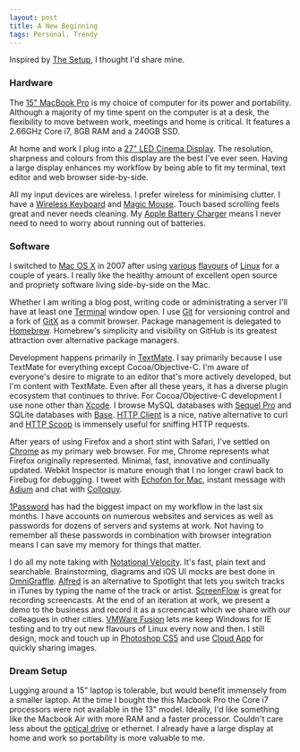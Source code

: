 ```yaml
---
layout: post
title: A New Beginning
tags: Personal, Trendy
---
```


Inspired by [The Setup](http://usesthis.com/), I thought I'd share mine.

### Hardware

The [15" MacBook Pro](http://www.apple.com/macbookpro/) is my choice of computer for its power and portability. Although a majority of my time spent on the computer is at a desk, the flexibility to move between work, meetings and home is critical. It features a 2.66GHz Core i7, 8GB RAM and a 240GB SSD. 

At home and work I plug into a [27" LED Cinema Display](http://www.apple.com/displays/). The resolution, sharpness and colours from this display are the best I've ever seen. Having a large display enhances my workflow by being able to fit my terminal, text editor and web browser side-by-side.

All my input devices are wireless. I prefer wireless for minimising clutter. I have a [Wireless Keyboard](http://www.apple.com/keyboard/) and [Magic Mouse](http://www.apple.com/magicmouse/). Touch based scrolling feels great and never needs cleaning. My [Apple Battery Charger](http://www.apple.com/battery-charger/) means I never need to need to worry about running out of batteries. 

### Software

I switched to [Mac OS X](http://www.apple.com/macosx/) in 2007 after using [various](http://www.gentoo.org/) [flavours](http://www.ubuntu.com/) of [Linux](http://www.archlinux.org/) for a couple of years. I really like the healthy amount of excellent open source and propriety software living side-by-side on the Mac.

Whether I am writing a blog post, writing code or administrating a server I'll have at least one [Terminal](http://www.apple.com/macosx/what-is-macosx/apps-and-utilities.html#terminal) window open. I use [Git](http://git-scm.com/) for versioning control and a fork of [GitX](https://github.com/brotherbard/gitx) as a commit browser. Package management is delegated to [Homebrew](http://mxcl.github.com/homebrew/). Homebrew's simplicity and visibility on GitHub is its greatest attraction over alternative package managers.

Development happens primarily in [TextMate](http://macromates.com/). I say primarily because I use TextMate for everything except Cocoa/Objective-C. I'm aware of everyone's desire to migrate to an editor that's more actively developed, but I'm content with TextMate. Even after all these years, it has a diverse plugin ecosystem that continues to thrive. For Cocoa/Objective-C development I use none other than [Xcode](http://developer.apple.com/tools/xcode/). I browse MySQL databases with [Sequel Pro](http://www.sequelpro.com/) and SQLite databases with [Base](http://menial.co.uk/software/base/). [HTTP Client](http://ditchnet.org/httpclient/) is a nice, native alternative to curl and [HTTP Scoop](http://www.tuffcode.com/) is immensely useful for sniffing HTTP requests.

After years of using Firefox and a short stint with Safari, I've settled on [Chrome](http://www.google.com/chrome) as my primary web browser. For me, Chrome represents what Firefox originally represented. Minimal, fast, innovative and continually updated. Webkit Inspector is mature enough that I no longer crawl back to Firebug for debugging. I tweet with [Echofon for Mac](http://www.echofon.com/twitter/mac), instant message with [Adium](http://adium.im/) and chat with [Colloquy](http://colloquy.info/). 

[1Password](http://agilewebsolutions.com/onepassword) has had the biggest impact on my workflow in the last six months. I have accounts on numerous websites and services as well as passwords for dozens of servers and systems at work. Not having to remember all these passwords in combination with browser integration means I can save my memory for things that matter.

I do all my note taking with [Notational Velocity](http://notational.net/). It's fast, plain text and searchable. Brainstorming, diagrams and iOS UI mocks are best done in [OmniGraffle](http://www.omnigroup.com/products/omnigraffle/). [Alfred](http://www.alfredapp.com/) is an alternative to Spotlight that lets you switch tracks in iTunes by typing the name of the track or artist. [ScreenFlow](http://www.telestream.net/screen-flow/overview.htm) is great for recording screencasts. At the end of an iteration at work, we present a demo to the business and record it as a screencast which we share with our colleagues in other cities. [VMWare Fusion](http://www.vmware.com/products/fusion/overview.html) lets me keep Windows for IE testing and to try out new flavours of Linux every now and then. I still design, mock and touch up in [Photoshop CS5](http://www.adobe.com/products/photoshop.html?promoid=DTELR) and use [Cloud App](http://www.getcloudapp.com/) for quickly sharing images. 

### Dream Setup

Lugging around a 15" laptop is tolerable, but would benefit immensely from a smaller laptop. At the time I bought the this Macbook Pro the Core i7 processors were not available in the 13" model. Ideally, I'd like something like the Macbook Air with more RAM and a faster processor. Couldn't care less about the [optical drive](https://twitter.com/tatejohnson/status/30519424754647041) or ethernet. I already have a large display at home and work so portability is more valuable to me.